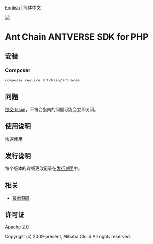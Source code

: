 [English](README.md) | 简体中文

![](https://aliyunsdk-pages.alicdn.com/icons/AlibabaCloud.svg)

# Ant Chain ANTVERSE SDK for PHP

## 安装

### Composer

```bash
composer require antchain/antverse
```

## 问题

[提交 Issue](https://github.com/alipay/antchain-openapi-prod-sdk/issues/new)，不符合指南的问题可能会立即关闭。

## 使用说明

[快速使用](https://github.com/alipay/antchain-openapi-prod-sdk)

## 发行说明

每个版本的详细更改记录在[发行说明](./ChangeLog.txt)中。

## 相关

* [最新源码](https://github.com/antchain-openapi-sdk-php)

## 许可证

[Apache-2.0](http://www.apache.org/licenses/LICENSE-2.0)

Copyright (c) 2009-present, Alibaba Cloud All rights reserved.
